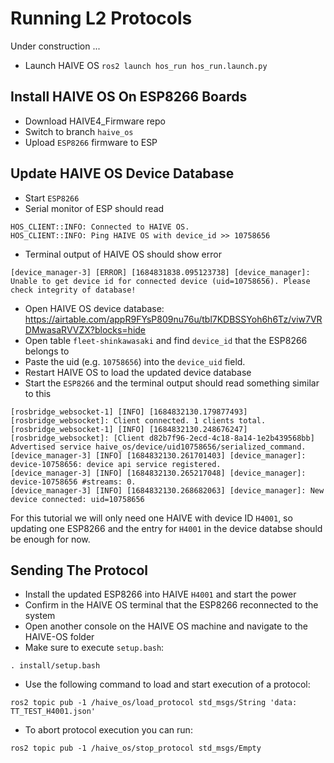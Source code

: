 # Running L2 Protocols

Under construction ...

- Launch HAIVE OS `ros2 launch hos_run hos_run.launch.py`

## Install HAIVE OS On ESP8266 Boards

- Download HAIVE4_Firmware repo
- Switch to branch `haive_os`
- Upload `ESP8266` firmware to ESP

## Update HAIVE OS Device Database

- Start `ESP8266`
- Serial monitor of ESP should read
```
HOS_CLIENT::INFO: Connected to HAIVE OS.
HOS_CLIENT::INFO: Ping HAIVE OS with device_id >> 10758656
```
- Terminal output of HAIVE OS should show error
```
[device_manager-3] [ERROR] [1684831838.095123738] [device_manager]: Unable to get device id for connected device (uid=10758656). Please check integrity of database!
```
- Open HAIVE OS device database: https://airtable.com/appR9FYsP809nu76u/tbl7KDBSSYoh6h6Tz/viw7VRDMwasaRVVZX?blocks=hide
- Open table `fleet-shinkawasaki` and find `device_id` that the ESP8266 belongs to
- Paste the uid (e.g. `10758656`) into the `device_uid` field.
- Restart HAIVE OS to load the updated device database
- Start the `ESP8266` and the terminal output should read something similar to this
```
[rosbridge_websocket-1] [INFO] [1684832130.179877493] [rosbridge_websocket]: Client connected. 1 clients total.
[rosbridge_websocket-1] [INFO] [1684832130.248676247] [rosbridge_websocket]: [Client d82b7f96-2ecd-4c18-8a14-1e2b439568bb] Advertised service haive_os/device/uid10758656/serialized_command.
[device_manager-3] [INFO] [1684832130.261701403] [device_manager]: device-10758656: device api service registered.
[device_manager-3] [INFO] [1684832130.265217048] [device_manager]: device-10758656 #streams: 0.
[device_manager-3] [INFO] [1684832130.268682063] [device_manager]: New device connected: uid=10758656
```

For this tutorial we will only need one HAIVE with device ID `H4001`, so updating one ESP8266 and the entry for `H4001` in the device databse should be enough for now.

## Sending The Protocol

- Install the updated ESP8266 into HAIVE `H4001` and start the power
- Confirm in the HAIVE OS terminal that the ESP8266 reconnected to the system
- Open another console on the HAIVE OS machine and navigate to the HAIVE-OS folder
- Make sure to execute `setup.bash`:
```shell
. install/setup.bash 
```
- Use the following command to load and start execution of a protocol:
```shell
ros2 topic pub -1 /haive_os/load_protocol std_msgs/String 'data: TT_TEST_H4001.json'
```
- To abort protocol execution you can run:
```shell
ros2 topic pub -1 /haive_os/stop_protocol std_msgs/Empty
```
